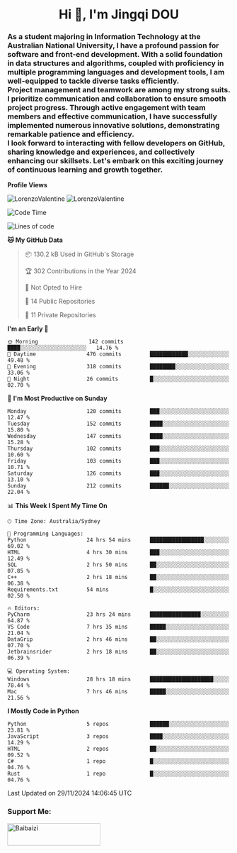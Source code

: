 <h1 align="center">Hi 👋, I'm Jingqi DOU</h1>
<h3 align="left">
As a student majoring in Information Technology at the Australian National University, I have a profound passion for software and front-end development. With a solid foundation in data structures and algorithms, coupled with proficiency in multiple programming languages and development tools, I am well-equipped to tackle diverse tasks efficiently. <br>
Project management and teamwork are among my strong suits. I prioritize communication and collaboration to ensure smooth project progress. Through active engagement with team members and effective communication, I have successfully implemented numerous innovative solutions, demonstrating remarkable patience and efficiency.<br>
I look forward to interacting with fellow developers on GitHub, sharing knowledge and experiences, and collectively enhancing our skillsets. Let's embark on this exciting journey of continuous learning and growth together.
</h3>

**Profile Views**<br>
<!-- <img src="https://count.getloli.com/get/@:name" alt="LorenzoValentine" theme="rule34" /> -->
<img src="https://count.getloli.com/@LorenzoValentine?name=LorenzoValentine&theme=asoul&padding=7&offset=0&align=center&scale=2&pixelated=1&darkmode=auto&prefix=020315" alt="LorenzoValentine" theme="rule34" />
<img src="https://count.getloli.com/@LorenzoValentine?name=LorenzoValentine&theme=food&padding=7&offset=0&align=center&scale=2&pixelated=1&darkmode=auto&prefix=020315" alt="LorenzoValentine" theme="rule34" />


<!--START_SECTION:waka-->
![Code Time](http://img.shields.io/badge/Code%20Time-1%2C192%20hrs%203%20mins-blue)

![Lines of code](https://img.shields.io/badge/From%20Hello%20World%20I%27ve%20Written-404.2%20thousand%20lines%20of%20code-blue)

**🐱 My GitHub Data** 

> 📦 130.2 kB Used in GitHub's Storage 
 > 
> 🏆 302 Contributions in the Year 2024
 > 
> 🚫 Not Opted to Hire
 > 
> 📜 14 Public Repositories 
 > 
> 🔑 11 Private Repositories 
 > 
**I'm an Early 🐤** 

```text
🌞 Morning                142 commits         ████░░░░░░░░░░░░░░░░░░░░░   14.76 % 
🌆 Daytime                476 commits         ████████████░░░░░░░░░░░░░   49.48 % 
🌃 Evening                318 commits         ████████░░░░░░░░░░░░░░░░░   33.06 % 
🌙 Night                  26 commits          █░░░░░░░░░░░░░░░░░░░░░░░░   02.70 % 
```
📅 **I'm Most Productive on Sunday** 

```text
Monday                   120 commits         ███░░░░░░░░░░░░░░░░░░░░░░   12.47 % 
Tuesday                  152 commits         ████░░░░░░░░░░░░░░░░░░░░░   15.80 % 
Wednesday                147 commits         ████░░░░░░░░░░░░░░░░░░░░░   15.28 % 
Thursday                 102 commits         ███░░░░░░░░░░░░░░░░░░░░░░   10.60 % 
Friday                   103 commits         ███░░░░░░░░░░░░░░░░░░░░░░   10.71 % 
Saturday                 126 commits         ███░░░░░░░░░░░░░░░░░░░░░░   13.10 % 
Sunday                   212 commits         ██████░░░░░░░░░░░░░░░░░░░   22.04 % 
```


📊 **This Week I Spent My Time On** 

```text
🕑︎ Time Zone: Australia/Sydney

💬 Programming Languages: 
Python                   24 hrs 54 mins      █████████████████░░░░░░░░   69.02 % 
HTML                     4 hrs 30 mins       ███░░░░░░░░░░░░░░░░░░░░░░   12.49 % 
SQL                      2 hrs 50 mins       ██░░░░░░░░░░░░░░░░░░░░░░░   07.85 % 
C++                      2 hrs 18 mins       ██░░░░░░░░░░░░░░░░░░░░░░░   06.38 % 
Requirements.txt         54 mins             █░░░░░░░░░░░░░░░░░░░░░░░░   02.50 % 

🔥 Editors: 
PyCharm                  23 hrs 24 mins      ████████████████░░░░░░░░░   64.87 % 
VS Code                  7 hrs 35 mins       █████░░░░░░░░░░░░░░░░░░░░   21.04 % 
DataGrip                 2 hrs 46 mins       ██░░░░░░░░░░░░░░░░░░░░░░░   07.70 % 
Jetbrainsrider           2 hrs 18 mins       ██░░░░░░░░░░░░░░░░░░░░░░░   06.39 % 

💻 Operating System: 
Windows                  28 hrs 18 mins      ████████████████████░░░░░   78.44 % 
Mac                      7 hrs 46 mins       █████░░░░░░░░░░░░░░░░░░░░   21.56 % 
```

**I Mostly Code in Python** 

```text
Python                   5 repos             ██████░░░░░░░░░░░░░░░░░░░   23.81 % 
JavaScript               3 repos             ████░░░░░░░░░░░░░░░░░░░░░   14.29 % 
HTML                     2 repos             ██░░░░░░░░░░░░░░░░░░░░░░░   09.52 % 
C#                       1 repo              █░░░░░░░░░░░░░░░░░░░░░░░░   04.76 % 
Rust                     1 repo              █░░░░░░░░░░░░░░░░░░░░░░░░   04.76 % 
```




 Last Updated on 29/11/2024 14:06:45 UTC
<!--END_SECTION:waka-->

<!-- [![willianrod's wakatime stats](https://github-readme-stats.vercel.app/api/wakatime?username=lorenzoval2050)](https://github.com/anuraghazra/github-readme-stats) -->


<h3 align="left">Support Me:</h3>
<p><a href="https://www.buymeacoffee.com/Baibaizi"> <img align="left" src="https://cdn.buymeacoffee.com/buttons/v2/default-yellow.png" height="50" width="210" alt="Baibaizi" /></a></p><br><br>
